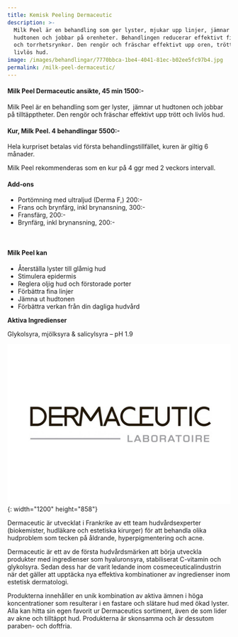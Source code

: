 ```yaml
---
title: Kemisk Peeling Dermaceutic
description: >-
  Milk Peel är en behandling som ger lyster, mjukar upp linjer, jämnar ut
  hudtonen och jobbar på orenheter. Behandlingen reducerar effektivt fina linjer
  och torrhetsrynkor. Den rengör och fräschar effektivt upp oren, trött och
  livlös hud.
image: /images/behandlingar/7770bbca-1be4-4041-81ec-b02ee5fc97b4.jpg
permalink: /milk-peel-dermaceutic/
---
```


#### Milk Peel Dermaceutic ansikte, 45 min 1500:-&nbsp;

Milk Peel är en behandling som ger lyster,&nbsp; jämnar ut hudtonen och jobbar p&aring; tilltäpptheter. Den rengör och fräschar effektivt upp trött och livlös hud.

#### Kur, Milk Peel. 4 behandlingar 5500:-

Hela kurpriset betalas vid första behandlingstillfället, kuren är giltig 6 m&aring;nader.

Milk Peel rekommenderas som en kur p&aring; 4 ggr med 2 veckors intervall.

#### Add-ons&nbsp;

* Portömning med ultraljud (Derma F,) 200:-&nbsp;
* Frans och brynfärg, inkl brynansning, 300:-
* Fransfärg, 200:-
* Brynfärg, inkl brynansning, 200:-

&nbsp;

#### Milk Peel kan

* Återställa lyster till gl&aring;mig hud
* Stimulera epidermis
* Reglera oljig hud och förstorade porter
* Förbättra fina linjer
* Jämna ut hudtonen
* Förbättra verkan fr&aring;n din dagliga hudv&aring;rd

**Aktiva Ingredienser**

Glykolsyra, mjölksyra & salicylsyra – pH 1.9

![](/images/behandlingar/7770bbca-1be4-4041-81ec-b02ee5fc97b4.jpg){: width="1200" height="858"}

Dermaceutic är utvecklat i Frankrike av ett team hudv&aring;rdsexperter (biokemister, hudläkare och estetiska kirurger) för att behandla olika hudproblem som tecken p&aring; &aring;ldrande, hyperpigmentering och acne.

Dermaceutic är ett av de första hudv&aring;rdsmärken att börja utveckla produkter med ingredienser som hyaluronsyra, stabiliserat C-vitamin och glykolsyra. Sedan dess har de varit ledande inom cosmeceuticalindustrin när det gäller att upptäcka nya effektiva kombinationer av ingredienser inom estetisk dermatologi.

Produkterna inneh&aring;ller en unik kombination av aktiva ämnen i höga koncentrationer som resulterar i en fastare och slätare hud med ökad lyster. Alla kan hitta sin egen favorit ur Dermaceutics sortiment, även de som lider av akne och tilltäppt hud. Produkterna är skonsamma och är dessutom paraben- och doftfria.

&nbsp;
